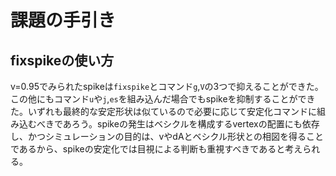 # 課題の手引き
## fixspikeの使い方
v=0.95でみられたspikeは`fixspike`とコマンド`g`,`V`の3つで抑えることができた。この他にもコマンド`u`や`j`,`es`を組み込んだ場合でもspikeを抑制することができた。いずれも最終的な安定形状は似ているので必要に応じて安定化コマンドに組み込むべきであろう。spikeの発生はベシクルを構成するvertexの配置にも依存し、かつシミュレーションの目的は、vやdAとベシクル形状との相図を得ることであるから、spikeの安定化では目視による判断も重視すべきであると考えられる。
